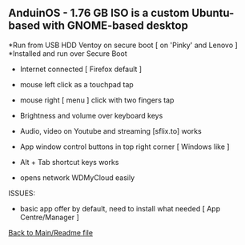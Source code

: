 ## AnduinOS - 1.76 GB ISO is a custom Ubuntu-based with GNOME-based desktop

*Run from USB HDD Ventoy on secure boot [ on 'Pinky' and Lenovo ]  
*Installed and run over Secure Boot  
- Internet connected [ Firefox default ]
- mouse left click as a touchpad tap
- mouse right [ menu ] click with two fingers tap
- Brightness and volume over keyboard keys
- Audio, video on Youtube and streaming [sflix.to] works
- App window control buttons in top right corner [ Windows like ]
- Alt + Tab shortcut keys works

- opens network WDMyCloud easily  

ISSUES:  
- basic app offer by default, need to install what needed [ App Centre/Manager ]  

[Back to Main/Readme file](../Readme.md)  